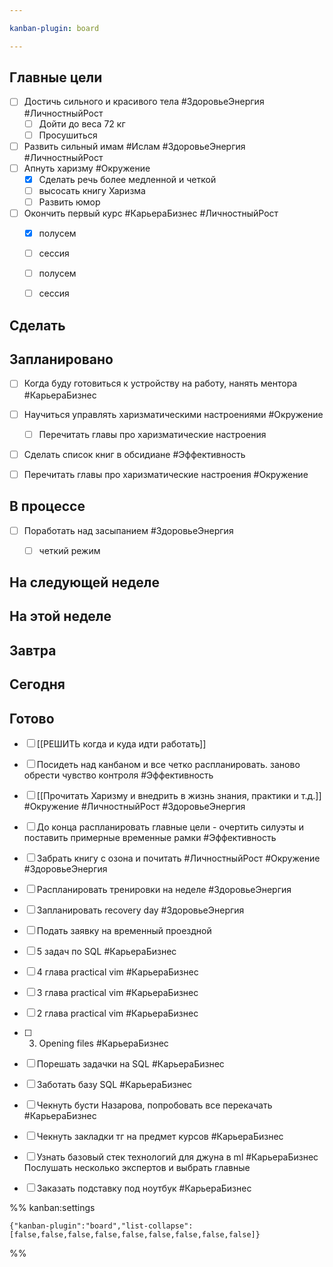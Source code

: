 ```yaml
---

kanban-plugin: board

---
```


## Главные цели

- [ ] Достичь сильного и красивого тела #ЗдоровьеЭнергия #ЛичностныйРост
	- [ ] Дойти до веса 72 кг
	- [ ] Просушиться
- [ ] Развить сильный имам #Ислам #ЗдоровьеЭнергия #ЛичностныйРост
- [ ] Апнуть харизму  #Окружение
	- [x] Сделать речь более медленной и четкой
	- [ ] высосать книгу Харизма
	- [ ] Развить юмор
- [ ] Окончить первый курс #КарьераБизнес #ЛичностныйРост
	- [x] полусем
	- [ ] сессия
	- [ ] полусем
	- [ ] сессия


## Сделать



## Запланировано

- [ ] Когда буду готовиться к устройству на работу, нанять ментора #КарьераБизнес
- [ ] Научиться управлять харизматическими настроениями #Окружение
	- [ ] Перечитать главы про харизматические настроения
- [ ] Сделать список книг в обсидиане #Эффективность
- [ ] Перечитать главы про харизматические настроения #Окружение


## В процессе

- [ ] Поработать над засыпанием #ЗдоровьеЭнергия 
	- [ ] четкий режим


## На следующей неделе



## На этой неделе



## Завтра



## Сегодня



## Готово

- [ ] [[РЕШИТЬ когда и куда идти работать]]
- [ ] Посидеть над канбаном и все четко распланировать. заново обрести чувство контроля #Эффективность
- [ ] [[Прочитать Харизму и внедрить в жизнь знания, практики и т.д.]] #Окружение #ЛичностныйРост #ЗдоровьеЭнергия
- [ ] До конца распланировать главные цели - очертить силуэты и поставить примерные временные рамки #Эффективность
- [ ] Забрать книгу с озона и почитать #ЛичностныйРост #Окружение #ЗдоровьеЭнергия
- [ ] Распланировать тренировки на неделе #ЗдоровьеЭнергия
- [ ] Запланировать recovery day #ЗдоровьеЭнергия
- [ ] Подать заявку на временный проездной
- [ ] 5 задач по SQL #КарьераБизнес
- [ ] 4 глава practical vim #КарьераБизнес
- [ ] 3 глава practical vim #КарьераБизнес
- [ ] 2 глава practical vim #КарьераБизнес
- [ ] 3. Opening files #КарьераБизнес
- [ ] Порешать задачки на SQL #КарьераБизнес
- [ ] Заботать базу SQL #КарьераБизнес
- [ ] Чекнуть бусти Назарова, попробовать все перекачать #КарьераБизнес
- [ ] Чекнуть закладки тг на предмет курсов #КарьераБизнес
- [ ] Узнать базовый стек технологий для джуна в ml #КарьераБизнес 
	Послушать несколько экспертов и выбрать главные
- [ ] Заказать подставку под ноутбук #КарьераБизнес




%% kanban:settings
```
{"kanban-plugin":"board","list-collapse":[false,false,false,false,false,false,false,false,false]}
```
%%